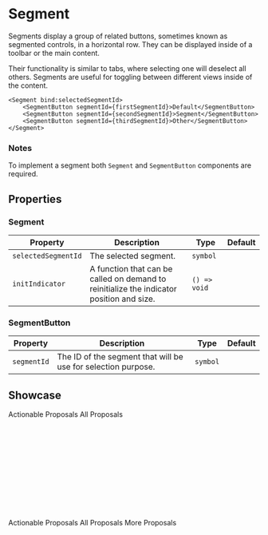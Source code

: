 <script lang="ts">
    import Segment from "$lib/components/Segment.svelte";
    import SegmentButton from "$lib/components/SegmentButton.svelte";

    let firstSegmentId = Symbol();
    let secondSegmentId = Symbol();
    let thirdSegmentId = Symbol();
    let selectedSegmentId = firstSegmentId;
    let selectedSegmentId2 = thirdSegmentId;
</script>

# Segment

Segments display a group of related buttons, sometimes known as segmented controls, in a horizontal row. They can be displayed inside of a toolbar or the main content.

Their functionality is similar to tabs, where selecting one will deselect all others. Segments are useful for toggling between different views inside of the content.

```
<Segment bind:selectedSegmentId>
    <SegmentButton segmentId={firstSegmentId}>Default</SegmentButton>
    <SegmentButton segmentId={secondSegmentId}>Segment</SegmentButton>
    <SegmentButton segmentId={thirdSegmentId}>Other</SegmentButton>
</Segment>
```

### Notes

To implement a segment both `Segment` and `SegmentButton` components are required.

## Properties

### Segment

| Property            | Description                                                                              | Type         | Default |
| ------------------- | ---------------------------------------------------------------------------------------- | ------------ | ------- |
| `selectedSegmentId` | The selected segment.                                                                    | `symbol`     |         |
| `initIndicator`     | A function that can be called on demand to reinitialize the indicator position and size. | `() => void` |         |

### SegmentButton

| Property    | Description                                                   | Type     | Default |
| ----------- | ------------------------------------------------------------- | -------- | ------- |
| `segmentId` | The ID of the segment that will be use for selection purpose. | `symbol` |         |

## Showcase

<div data-tid="showcase">
<Segment bind:selectedSegmentId>
    <SegmentButton segmentId={firstSegmentId}>Actionable Proposals</SegmentButton>
    <SegmentButton segmentId={secondSegmentId}>All Proposals</SegmentButton>
</Segment>

<div style="margin-top: 200px;"></div>

<Segment bind:selectedSegmentId2>
    <SegmentButton segmentId={firstSegmentId}>Actionable Proposals</SegmentButton>
    <SegmentButton segmentId={secondSegmentId}>All Proposals</SegmentButton>
    <SegmentButton segmentId={thirdSegmentId}>More Proposals</SegmentButton>
</Segment>
</div>
<div style="margin-top: 200px;"></div>

